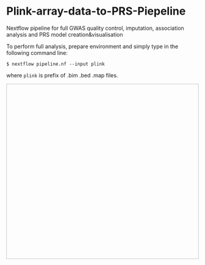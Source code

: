 # Plink-array-data-to-PRS-Piepeline
Nextflow pipeline for full GWAS quality control, imputation, association analysis and PRS model creation&amp;visualisation

To perform full analysis, prepare environment and simply type in the following command line:

```$ nextflow pipeline.nf --input plink```

where ```plink``` is prefix of .bim .bed .map files.


<p align="center">
<a href="https://github.com/raimondsre/GWAS-PRS-Piepeline/blob/master/github_example.png">
<img height="460px" width="680px">
</a>
</p>
